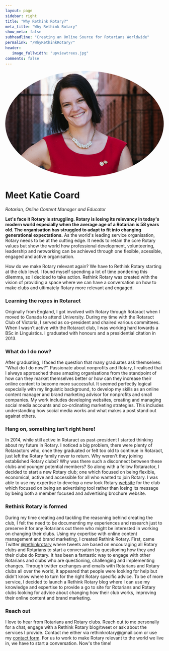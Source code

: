 ```yaml
---
layout: page
sidebar: right
title: "Why Rethink Rotary?"
meta_title: "Why Rethink Rotary"
show_meta: false
subheadline: "Creating an Online Source for Rotarians Worldwide"
permalink: "/WhyRethinkRotary/"
header:
   image_fullwidth: "upviewtrees.jpg"
comments: false
---
```

<img src="/assets/img/katie.jpg" style='border-radius: 100%;'>

<h1>Meet Katie Coard</h1>
<span class="gray"><i>Rotarian, Online Content Manager and Educator</i></span>

<div class="social-icon-leadin">
    <a href="https://facebook.com/katiecoard">
      <i class="fa fa-facebook"></i>
    </a>
    <a href="mailto:katiebmcoard@gmail.com">
      <i class="fa fa-envelope-o"></i>
    </a> 
    <a href="https://ca.linkedin.com/in/katiecoard">
      <i class="fa fa-linkedin-square"></i>
    </a>
    <a href="https://twitter.com/RethinkRotary">
      <i class="fa fa-twitter"></i>
    </a>       
</div>	

<h7><b>Let's face it Rotary is struggling. Rotary is losing its relevancy in today's modern world especially when the average age of a Rotarian is 58 years old. The organisation has struggled to adapt to fit into changing generational expectations.</b></h7> As the world's leading service organisation, Rotary needs to be at the cutting edge. It needs to retain the core Rotary values but show the world how professional development, volunteering, leadership and networking can be achieved through one flexible, acessible, engaged and active organisation. 

How do we make Rotary relevant again? We have to Rethink Rotary starting at the club level. I found myself spending a lot of time pondering this dilemma, so I decided to take action. Rethink Rotary was created with the vision of providing a space where we can have a conversation on how to make clubs and ultimately Rotary more relevant and engaged.

<h3><b>Learning the ropes in Rotaract</b></h3>
Originally from England, I got involved with Rotary through Rotaract when I moved to Canada to attend University. During my time with the Rotaract Club of Victoria, I served as co-president and chaired various committees. When I wasn’t active with the Rotaract club, I was working hard towards a BSc in Linguistics. I graduated with honours and a presidential citation in 2013.

<h3><b>What do I do now?</b></h3>
After graduating, I faced the question that many graduates ask themselves: “What do I do now?”. Passionate about nonprofits and Rotary, I realised that I always approached these amazing organisations from the standpoint of how can they market themselves better or how can they increase their online content to become more successful. It seemed perfectly logical especially with my linguistic background, to develop my skills as an online content manager and brand marketing advisor for nonprofits and small companies. My work includes developing websites, creating and managing social media accounts and co-ordinating marketing strategies. This includes understanding how social media works and what makes a post stand out against others. 

<h3><b>Hang on, something isn't right here!</b></h3>
In 2014, while still active in Rotaract as past-president I started thinking about my future in Rotary. I noticed a big problem, there were plenty of Rotaractors who, once they graduated or felt too old to continue in Rotaract, just left the Rotary family never to return. Why weren't they joining established Rotary clubs? Why was there such a disconnect between these clubs and younger potential members? So along with a fellow Rotaractor, I decided to start a new Rotary club; one which focused on being flexible, economical, active and accessible for all who wanted to join Rotary. I was able to use my expertise to develop a new look Rotary <a href="https://www.victoriarotary.com">website</a> for the club which focused on being an advertising tool rather than losing its message by being both a member focused and advertising brochure website.  

<h3><b>Rethink Rotary is formed</b></h3>
During my time creating and tackling the reasoning behind creating the club, I felt the need to be documenting my experiences and research just to preserve it for any Rotarians out there who might be interested in working on changing their clubs. Using  my expertise with online content management and brand marketing, I created Rethink Rotary. First, came Twitter <a href="https://twitter.com/RethinkRotary">@rethinkrotary</a> where tweets are based on encouraging all Rotary clubs and Rotarians to start a conversation by questioning how they and their clubs do Rotary. It has been a fantastic way to engage with other Rotarians and clubs who are questioning, challenging and implementing changes. Through twitter exchanges and emails with Rotarians and Rotary clubs all over the world, it appeared that people were looking for help but didn't know where to turn for the right Rotary specific advice. To be of more service, I decided to launch a Rethink Rotary blog where I can use my knowledge and expertise to provide a go to site for Rotarians and Rotary clubs looking for advice about changing how their club works, improving their online content and brand marketing.

<h3><b>Reach out</b></h3>
I love to hear from Rotarians and Rotary clubs. Reach out to me personally for a chat, engage with a Rethink Rotary blog/tweet or ask about the services I provide. Contact me either via <a mailto="rethinkrotary@gmail.com">rethinkrotary@gmail.com</a> or use my <a href="/contact/">contact form</a>. For us to work to make Rotary relevant to the world we live in, we have to start a conversation. Now's the time!
